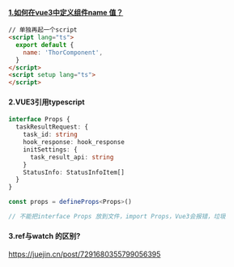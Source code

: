 #### [1.如何在vue3中定义组件name 值？](https://juejin.cn/post/7138237643342479397)

```html
// 单独再起一个script
<script lang="ts">
  export default {
    name: 'ThorComponent',
  }
</script>
<script setup lang="ts">
</script>
```

#### 2.VUE3引用typescript

```ts
interface Props {
  taskResultRequest: {
    task_id: string
    hook_response: hook_response
    initSettings: {
      task_result_api: string
    }
    StatusInfo: StatusInfoItem[]
  }
}

const props = defineProps<Props>()

// 不能把interface Props 放到文件，import Props，Vue3会报错，垃圾
```

#### 3.ref与watch 的区别?

https://juejin.cn/post/7291680355799056395

